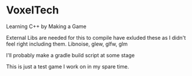 # VoxelTech
Learning C++ by Making a Game

External Libs are needed for this to compile have exluded these as I didn't feel right including them.
Libnoise, glew, glfw, glm 

I'll probably make a gradle build script at some stage

This is just a test game I work on in my spare time.
